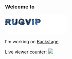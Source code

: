 ### Welcome to

![Rugvip](rugvip.svg)

I'm working on [Backstage](https://github.com/spotify/backstage)

Live viewer counter: <img height="30px" src="https://quiet-badlands-32556.herokuapp.com/counter.gif" />
